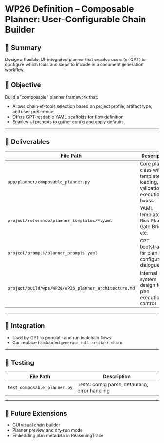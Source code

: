 # WP26 Definition – Composable Planner: User-Configurable Chain Builder

## 🧠 Summary
Design a flexible, UI-integrated planner that enables users (or GPT) to configure which tools and steps to include in a document generation workflow.

## 🎯 Objective
Build a "composable" planner framework that:
- Allows chain-of-tools selection based on project profile, artifact type, and user preference
- Offers GPT-readable YAML scaffolds for flow definition
- Enables UI prompts to gather config and apply defaults

---

## 🧱 Deliverables
| File Path | Description |
|-----------|-------------|
| `app/planner/composable_planner.py` | Core planner class with template loading, validation, execution hooks |
| `project/reference/planner_templates/*.yaml` | YAML templates for Risk Plan, Gate Brief, etc. |
| `project/prompts/planner_prompts.yaml` | GPT bootstraps for plan configuration dialogue |
| `project/build/wps/WP26/WP26_planner_architecture.md` | Internal system design for plan execution control |

---

## 🔁 Integration
- Used by GPT to populate and run toolchain flows
- Can replace hardcoded `generate_full_artifact_chain`

---

## 🧪 Testing
| File Path | Description |
|-----------|-------------|
| `test_composable_planner.py` | Tests: config parse, defaulting, error handling |

---

## 🔮 Future Extensions
- GUI visual chain builder
- Planner preview and dry-run mode
- Embedding plan metadata in ReasoningTrace